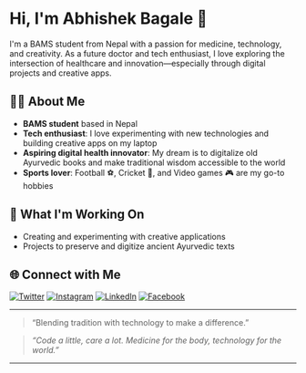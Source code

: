 # Hi, I'm Abhishek Bagale 👋

I'm a BAMS student from Nepal with a passion for medicine, technology, and creativity. As a future doctor and tech enthusiast, I love exploring the intersection of healthcare and innovation—especially through digital projects and creative apps.

## 👨‍⚕️ About Me

- **BAMS student** based in Nepal  
- **Tech enthusiast**: I love experimenting with new technologies and building creative apps on my laptop  
- **Aspiring digital health innovator**: My dream is to digitalize old Ayurvedic books and make traditional wisdom accessible to the world  
- **Sports lover**: Football ⚽, Cricket 🏏, and Video games 🎮 are my go-to hobbies

## 🚀 What I'm Working On

- Creating and experimenting with creative applications
- Projects to preserve and digitize ancient Ayurvedic texts

## 🌐 Connect with Me

[![Twitter](https://img.shields.io/badge/Twitter-@avsekk3-1DA1F2?style=flat&logo=twitter&logoColor=white)](https://twitter.com/avsekk3)
[![Instagram](https://img.shields.io/badge/Instagram-@avsekk3-E4405F?style=flat&logo=instagram&logoColor=white)](https://instagram.com/avsekk3)
[![LinkedIn](https://img.shields.io/badge/LinkedIn-Abhishek%20Bagale-0077B5?style=flat&logo=linkedin&logoColor=white)](https://www.linkedin.com/in/abhishek-bagale)
[![Facebook](https://img.shields.io/badge/Facebook-Abhishek%20Bagale-1877F2?style=flat&logo=facebook&logoColor=white)](https://www.facebook.com/Abhishek%20Bagale)

---

> “Blending tradition with technology to make a difference.”

> _“Code a little, care a lot. Medicine for the body, technology for the world.”_

---
